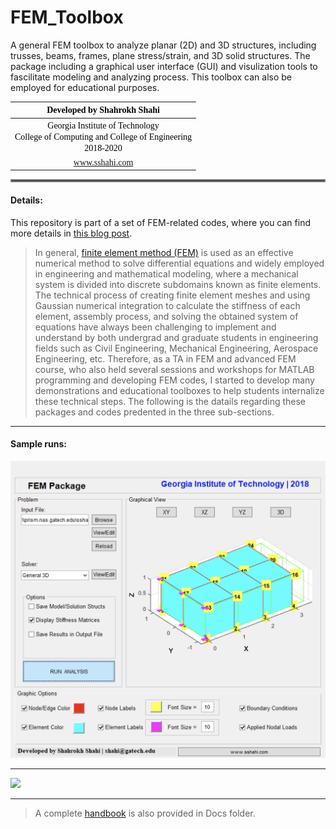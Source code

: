# FEM_Toolbox
A general FEM toolbox to analyze planar (2D) and 3D structures, including trusses, beams, frames, plane stress/strain, and 3D solid structures. The package including a graphical user interface (GUI) and visulization tools to fascilitate modeling and analyzing process. This toolbox can also be employed for educational purposes.


| <div style="text-align:center"><span style="color:black; font-family:Georgia; font-size:1em;">Developed by Shahrokh Shahi</span></div>|
|:----------|
| <div style="text-align:center"><span style="color:black; font-family:Georgia; font-size:1em;">Georgia Institute of Technology <br> College of Computing and College of Engineering <br> 2018-2020</span></div>|
| <div style="text-align:center"><span style="color:black; font-family:Georgia; font-size:1em;"><a  href="www.sshahi.com" target="_blank">www.sshahi.com</span></div>|


<hr style="border:2px solid gray;">

#### Details:
This repository is part of a set of FEM-related codes, where you can find more details in <a href="https://www.sshahi.com/projects/cse-fem-demo/" target="_blank">this blog post</a>. 


>    In general, <a  href="https://en.wikipedia.org/wiki/Finite_element_method" target="_blank">finite element method (FEM)</a> is used as an effective numerical method to solve differential equations and widely employed in engineering and mathematical modeling, where a mechanical system is divided into discrete subdomains known as finite elements. The technical process of creating finite element meshes and using Gaussian numerical integration to calculate the stiffness of each element, assembly process, and solving the obtained system of equations have always been challenging to implement and understand by both undergrad and graduate students in engineering fields such as Civil Engineering, Mechanical Engineering, Aerospace Engineering, etc. Therefore, as a TA in FEM and advanced FEM course, who also held several sessions and workshops for MATLAB programming and developing FEM codes, I started to develop many demonstrations and educational toolboxes to help students internalize these technical steps. The following is the datails regarding these packages and codes predented in the three sub-sections.


---

#### Sample runs:
![](Docs/fem_toolbox.jpg)

---

![](Docs/fem_package_nrc.gif)

---

> A complete <a  href="https://www.sshahi.com/assets/pdf/Shahi-FEM-handbook.pdf" target="_blank">handbook</a> is also provided in Docs folder.